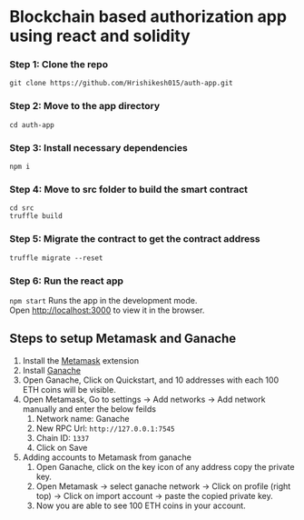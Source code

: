 # Blockchain based authorization app using react and solidity

### Step 1: Clone the repo
```git clone https://github.com/Hrishikesh015/auth-app.git```
### Step 2: Move to the app directory
```cd auth-app```
### Step 3: Install necessary dependencies
```npm i```
### Step 4: Move to src folder to build the smart contract
```
cd src
truffle build
```
### Step 5: Migrate the contract to get the contract address
```truffle migrate --reset```
### Step 6: Run the react app
```npm start```
Runs the app in the development mode.\
Open [http://localhost:3000](http://localhost:3000) to view it in the browser.

## Steps to setup Metamask and Ganache
1. Install the [Metamask](https://metamask.io/download/) extension
2. Install [Ganache](https://trufflesuite.com/ganache/)
3. Open Ganache, Click on Quickstart, and 10 addresses with each 100 ETH coins will be visible.
4. Open Metamask, Go to settings -> Add networks -> Add network manually and enter the below feilds
    1. Network name: Ganache
    2. New RPC Url: ```http://127.0.0.1:7545```
    3. Chain ID: ```1337```
    4. Click on Save
5. Adding accounts to Metamask from ganache
    1. Open Ganache, click on the key icon of any address copy the private key.
    2. Open Metamask -> select ganache network ->  Click on profile (right top) -> Click on import account -> paste the copied private key.
    3. Now you are able to see 100 ETH coins in your account.
